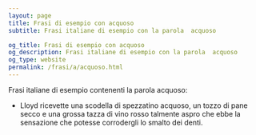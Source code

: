 ```yaml
---
layout: page
title: Frasi di esempio con acquoso 
subtitle: Frasi italiane di esempio con la parola  acquoso

og_title: Frasi di esempio con acquoso 
og_description: Frasi italiane di esempio con la parola  acquoso
og_type: website
permalink: /frasi/a/acquoso.html
---
```


Frasi italiane di esempio contenenti la parola acquoso:


- Lloyd ricevette una scodella di spezzatino acquoso, un tozzo di pane secco e una grossa tazza di vino rosso talmente aspro che ebbe la sensazione che potesse corrodergli lo smalto dei denti.
